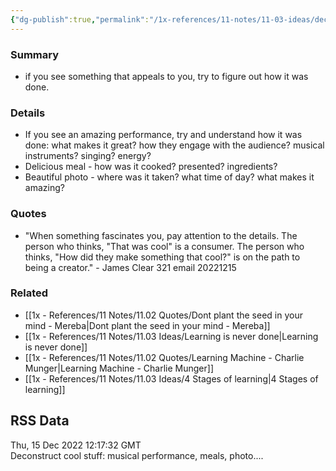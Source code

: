 ```yaml
---
{"dg-publish":true,"permalink":"/1x-references/11-notes/11-03-ideas/deconstruct-cool-stuff/","title":"Deconstruct cool stuff","noteIcon":""}
---
```



### Summary
- if you see something that appeals to you, try to figure out how it was done.

### Details
- If you see an amazing performance, try and understand how it was done: what makes it great? how they engage with the audience? musical instruments? singing? energy?
- Delicious meal - how was it cooked? presented? ingredients?
- Beautiful photo - where was it taken? what time of day? what makes it amazing?

### Quotes
- "When something fascinates you, pay attention to the details. The person who thinks, "That was cool" is a consumer. The person who thinks, "How did they make something that cool?" is on the path to being a creator." - James Clear 321 email 20221215

### Related
- [[1x - References/11 Notes/11.02 Quotes/Dont plant the seed in your mind - Mereba\|Dont plant the seed in your mind - Mereba]]
- [[1x - References/11 Notes/11.03 Ideas/Learning is never done\|Learning is never done]]
- [[1x - References/11 Notes/11.02 Quotes/Learning Machine - Charlie Munger\|Learning Machine - Charlie Munger]]
- [[1x - References/11 Notes/11.03 Ideas/4 Stages of learning\|4 Stages of learning]]

## RSS Data
<div class='date'>Thu, 15 Dec 2022 12:17:32 GMT</div>
<div class='description'>Deconstruct cool stuff: musical performance, meals, photo....</div>